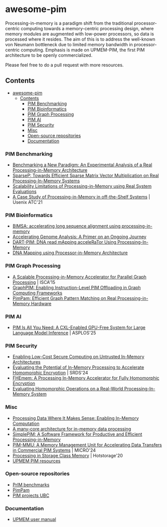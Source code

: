 # awesome-pim
Processing-in-memory is a paradigm shift from the traditional processor-centric computing towards a memory-centric processing design, where memory modules are augmented with low-power processors, so data is processed where it resides. 
The aim of this is to address the well-known von Neumann bottleneck due to limited memory bandwidth in processor-centric computing.
Emphasis is made on UPMEM-PIM, the first PIM architecture to be openly commercialized.

Please feel free to do a pull request with more resources.


## Contents
- [awesome-pim](#awesome-pim)
  - [Contents](#contents)
    - [PIM Benchmarking](#pim-benchmarking)
    - [PIM Bioinformatics](#pim-bioinformatics)
    - [PIM Graph Processing](#pim-graph-processing)
    - [PIM AI](#pim-ai)
    - [PIM Security](#pim-security)
    - [Misc](#misc)
    - [Open-source repositories](#open-source-repositories)
    - [Documentation](#documentation)



### PIM Benchmarking
- [Benchmarking a New Paradigm: An Experimental Analysis of a Real Processing-in-Memory Architecture](https://arxiv.org/pdf/2105.03814)
- [SparseP: Towards Efficient Sparse Matrix Vector Multiplication on Real Processing-In-Memory Systems](https://arxiv.org/pdf/2201.05072)
- [Scalability Limitations of Processing-in-Memory using Real System Evaluations](https://wiki.kaustubh.us/w/img_auth.php/scalability_limitations.pdf)
- [A Case Study of Processing-in-Memory in off-the-Shelf Systems](https://www.usenix.org/system/files/atc21-nider.pdf) | Usenix ATC'21


### PIM Bioinformatics
- [BIMSA: accelerating long sequence alignment using processing-in-memory](https://www.biorxiv.org/content/10.1101/2024.05.10.593513v1.full.pdf)
- [Accelerating Genome Analysis: A Primer on an Ongoing Journey](https://arxiv.org/pdf/2008.00961)
- [DART-PIM: DNA read mApping acceleRaTor Using Processing-In-Memory](https://arxiv.org/html/2411.03832v1)
- [DNA Mapping using Processor-in-Memory Architecture](https://hal.science/hal-01399997/document)


### PIM Graph Processing
- [A Scalable Processing-in-Memory Accelerator for Parallel Graph Processing](https://users.ece.cmu.edu/~omutlu/pub/tesseract-pim-architecture-for-graph-processing_isca15.pdf) | ISCA'15
- [GraphPIM: Enabling Instruction-Level PIM Offloading in Graph Computing Frameworks](https://jaewoong.org/pubs/hpca17-graphpim.pdf)
- [PimPam: Efficient Graph Pattern Matching on Real Processing-in-Memory Hardware](https://people.iiis.tsinghua.edu.cn/~huanchen/publications/pimpam-sigmod24.pdf)

  
### PIM AI
- [PIM Is All You Need: A CXL-Enabled GPU-Free System for Large Language Model Inference](https://arxiv.org/pdf/2502.07578) | ASPLOS'25


### PIM Security
- [Enabling Low-Cost Secure Computing on Untrusted In-Memory Architectures](https://arxiv.org/pdf/2501.17292)
- [Evaluating the Potential of In-Memory Processing to Accelerate Homomorphic Encryption](https://arxiv.org/pdf/2412.09144) | SRDS'24
- [FHEmem: A Processing In-Memory Accelerator for Fully Homomorphic Encryption](https://arxiv.org/pdf/2311.16293)
- [Evaluating Homomorphic Operations on a Real-World Processing-In-Memory System](https://arxiv.org/pdf/2309.06545)
  


### Misc
- [Processing Data Where It Makes Sense: Enabling In-Memory Computation](https://arxiv.org/pdf/1903.03988)
- [A many-core architecture for in-memory data processing](https://pages.cs.wisc.edu/~venkatv/MICRO-50_223-Camera-Ready.pdf)
- [SimplePIM: A Software Framework for Productive and Efficient Processing-in-Memory](https://arxiv.org/pdf/2310.01893)
- [PIM-MMU: A Memory Management Unit for Accelerating Data Transfers in Commercial PIM Systems](https://arxiv.org/pdf/2409.06204) | MICRO'24
- [Processing in Storage Class Memory](https://www.usenix.org/system/files/hotstorage20_paper_nider.pdf) | Hotstorage'20
- [UPMEM PIM resources](https://www.upmem.com/ressources/)


### Open-source repositories
- [PrIM benchmarks](https://github.com/CMU-SAFARI/prim-benchmarks)
- [PimPam](https://github.com/tsinghua-ideal/PimPam)
- [PIM projects UBC](https://github.com/UBC-ECE-Sasha)

### Documentation

- [UPMEM user manual](https://sdk.upmem.com/2023.2.0/)

